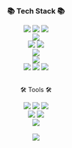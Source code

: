 <div align=center>
	<h3>📚 Tech Stack 📚</h3>
</div>
<div align="center">
	<img src="https://img.shields.io/badge/Amazon EKS-FF9900?style=flat&logo=Amazon EKS&logoColor=white" />
	<img src="https://img.shields.io/badge/Amazon ECS-FF9900?style=flat&logo=Amazon ECS&logoColor=white" />
	<img src="https://img.shields.io/badge/Kubernetes-7B42BC?style=flat&logo=Kubernetes&logoColor=white" />
	<br>
	<img src="https://img.shields.io/badge/Terraform-7B42BC?style=flat&logo=Terraform&logoColor=white" />
	<br>
	<img src="https://img.shields.io/badge/GitHub Actions-2088FF?style=flat&logo=GitHub Actions&logoColor=white" />
	<img src="https://img.shields.io/badge/Argo-EF7B4D?style=flat&logo=Argo&logoColor=white" />
	<br>
 	<img src="https://img.shields.io/badge/Datadog-632CA6?style=flat&logo=Datadog&logoColor=white"/> 
	<br>
	<img src="https://img.shields.io/badge/Istio-466BB0?style=flat&logo=Istio&logoColor=white" />
	<br>
	<img src="https://img.shields.io/badge/NGINX-009639?style=flat&logo=NGINX&logoColor=white" />
	<img src="https://img.shields.io/badge/Linux-FCC624?style=flat&logo=Linux&logoColor=white" />
	<img src="https://img.shields.io/badge/k6-7D64FF?style=flat&logo=k6&logoColor=white" />
	<br>
</div>
<br>
<div align=center>
	<p>🛠 Tools 🛠</p>
</div>
<div align=center>
	<img src="https://img.shields.io/badge/Visual%20Studio%20Code-007ACC?style=flat&logo=VisualStudioCode&logoColor=white" />
	<img src="https://img.shields.io/badge/Vim-019733?style=flat&logo=Vim&logoColor=white" />
	<img src="https://img.shields.io/badge/Lens-3D90CE?style=flat&logo=Lens&logoColor=white" />
	<br>
	<img src="https://img.shields.io/badge/AWS-232F3E?style=flat&logo=AmazonAWS&logoColor=white" />
	<img src="https://img.shields.io/badge/GitHub-181717?style=flat&logo=GitHub&logoColor=white" />
	<br>

<div align=center>
	<img src="https://github-readme-stats.vercel.app/api/top-langs/?username=b100to&layout=compact"><br><br>
	<img src="https://github-readme-stats.vercel.app/api?username=b100to&show_icons=true">
</div>
